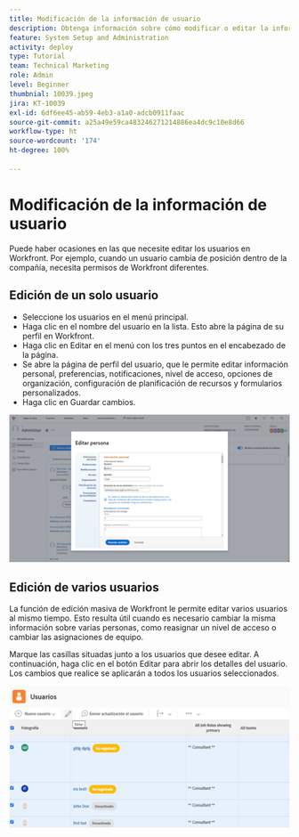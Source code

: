 ```yaml
---
title: Modificación de la información de usuario
description: Obtenga información sobre cómo modificar o editar la información de un usuario.
feature: System Setup and Administration
activity: deploy
type: Tutorial
team: Technical Marketing
role: Admin
level: Beginner
thumbnial: 10039.jpeg
jira: KT-10039
exl-id: 6df6ee45-ab59-4eb3-a1a0-adcb0911faac
source-git-commit: a25a49e59ca483246271214886ea4dc9c10e8d66
workflow-type: ht
source-wordcount: '174'
ht-degree: 100%

---
```


# Modificación de la información de usuario

Puede haber ocasiones en las que necesite editar los usuarios en Workfront. Por ejemplo, cuando un usuario cambia de posición dentro de la compañía, necesita permisos de Workfront diferentes.

## Edición de un solo usuario

* Seleccione los usuarios en el menú principal.
* Haga clic en el nombre del usuario en la lista. Esto abre la página de su perfil en Workfront.
* Haga clic en Editar en el menú con los tres puntos en el encabezado de la página.
* Se abre la página de perfil del usuario, que le permite editar información personal, preferencias, notificaciones, nivel de acceso, opciones de organización, configuración de planificación de recursos y formularios personalizados.
* Haga clic en Guardar cambios.


![[!DNL Edit Person] ventana](assets/mod_01.png)

## Edición de varios usuarios

La función de edición masiva de Workfront le permite editar varios usuarios al mismo tiempo. Esto resulta útil cuando es necesario cambiar la misma información sobre varias personas, como reasignar un nivel de acceso o cambiar las asignaciones de equipo.

Marque las casillas situadas junto a los usuarios que desee editar. A continuación, haga clic en el botón Editar para abrir los detalles del usuario. Los cambios que realice se aplicarán a todos los usuarios seleccionados.


![[!DNL Edit Person] ventana](assets/mod_02.png)
